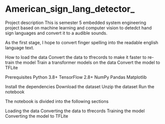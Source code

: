 # American_sign_lang_detector_
Project description
This is semester 5 embedded system engineering project based on machine learning and computer vision to detedct hand sign languages and convert it  to a audible sounds.

As the first stage, I hope to convert finger spelling into the readable english language text.

How to load the data
Convert the data to tfrecords to make it faster to re-train the model
Train a transformer models on the data
Convert the model to TFLite

Prerequisites
    Python 3.8+
    TensorFlow 2.8+
    NumPy
    Pandas
    Matplotlib

Install the dependencies
Download the dataset
Unzip the dataset
Run the notebook

The notebook is divided into the following sections

Loading the data
Converting the data to tfrecords
Training the model
Converting the model to TFLite

